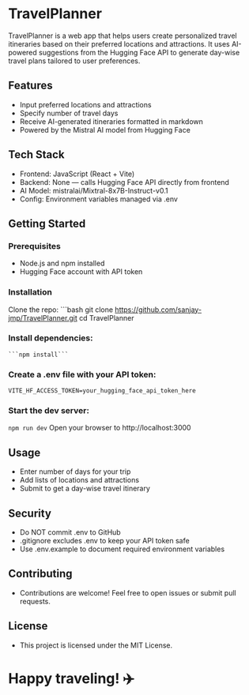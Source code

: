 # TravelPlanner

TravelPlanner is a web app that helps users create personalized travel itineraries based on their preferred locations and attractions. It uses AI-powered suggestions from the Hugging Face API to generate day-wise travel plans tailored to user preferences.

## Features

- Input preferred locations and attractions  
- Specify number of travel days  
- Receive AI-generated itineraries formatted in markdown  
- Powered by the Mistral AI model from Hugging Face  

## Tech Stack

- Frontend: JavaScript (React + Vite)  
- Backend: None — calls Hugging Face API directly from frontend  
- AI Model: mistralai/Mixtral-8x7B-Instruct-v0.1  
- Config: Environment variables managed via .env  

## Getting Started

### Prerequisites

- Node.js and npm installed  
- Hugging Face account with API token  

### Installation

Clone the repo:
      ```bash
      git clone https://github.com/sanjay-jmp/TravelPlanner.git
      cd TravelPlanner


### Install dependencies:
    ```npm install```
    
### Create a .env file with your API token:
  ```VITE_HF_ACCESS_TOKEN=your_hugging_face_api_token_here```
  
### Start the dev server:
  ```npm run dev```
Open your browser to http://localhost:3000

## Usage

- Enter number of days for your trip
- Add lists of locations and attractions
- Submit to get a day-wise travel itinerary

## Security

- Do NOT commit .env to GitHub
- .gitignore excludes .env to keep your API token safe
- Use .env.example to document required environment variables

## Contributing

- Contributions are welcome! Feel free to open issues or submit pull requests.

## License

- This project is licensed under the MIT License.

# Happy traveling! ✈️


